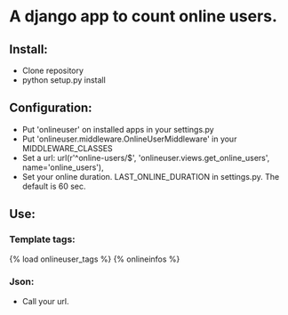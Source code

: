 # A django app to count online users.

## Install:
- Clone repository
- python setup.py install

## Configuration:
- Put 'onlineuser' on installed apps in your settings.py
- Put 'onlineuser.middleware.OnlineUserMiddleware' in your MIDDLEWARE_CLASSES
- Set a url: url(r'^online-users/$', 'onlineuser.views.get_online_users', name='online_users'),
- Set your online duration. LAST_ONLINE_DURATION in settings.py. The default is 60 sec.

## Use:
### Template tags:
{% load onlineuser_tags %}
{% onlineinfos %}

### Json:
- Call your url.
